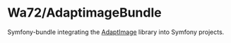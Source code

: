 Wa72/AdaptimageBundle
=====================

Symfony-bundle integrating the [AdaptImage](https://github.com/wasinger/adaptimage) library into Symfony projects.